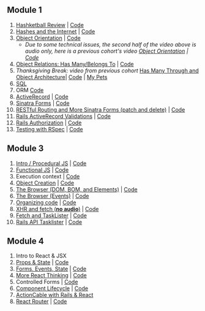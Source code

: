 ## Module 1
1. [Hashketball Review](http://youtu.be/n1wlq-XM8SM) | [Code](https://gist.github.com/alexgriff/9f3e5cccd2b851aa049095190793d4bb)
2. [Hashes and the Internet](http://youtu.be/I_OUggzn888) | [Code](https://gist.github.com/alexgriff/f93188183bf6aa3a58c2fea114c51eaa)
3. [Object Orientation](https://www.youtube.com/watch?v=pUsQzuMxDp0&feature=youtu.be) | [Code](https://github.com/learn-co-curriculum/web-112017-oo-intro)
   * _Due to some technical issues, the second half of the video above is audio only, here is a previous cohort's video [Object Orientation](http://youtu.be/1kS042xdn8E) | [Code](https://github.com/learn-co-curriculum/web-082817-intro-to-oo)_
4. [Object Relations: Has Many/Belongs To](http://youtu.be/oXjcnk5tn3g) | [Code](https://github.com/learn-co-curriculum/web-112017-object-relations/)
5. _Thanksgiving Break: video from previous cohort_ [Has Many Through and Object Architecture](http://youtu.be/CCczH9EL_Uw)| [Code](https://github.com/learn-co-curriculum/oo-relations-web-082817) | [My Pets](https://github.com/learn-co-curriculum/my-pets-redo-082817)
6. [SQL](https://youtu.be/tMDiocREXYE)
7. ORM [Code](https://github.com/learn-co-students/web-112017/tree/master/orm)
8. [ActiveRecord](https://youtu.be/UDv6n9ryFXs) | [Code](https://github.com/learn-co-students/web-112017/tree/master/3_activerecord)
9. [Sinatra Forms](https://youtu.be/4IQb4apZQAU) |  [Code](https://github.com/learn-co-students/web-112017/tree/master/6_sinatra_forms)
10. [RESTful Routing and More Sinatra Forms (patch and delete)](https://youtu.be/ZwhaXjBP3zw) | [Code](https://github.com/learn-co-students/web-112017/tree/master/7_sinatra_authors/worsereads)
11. [Rails ActiveRecord Validations](https://youtu.be/b14U1TigRyk) | [Code](https://github.com/learn-co-students/web-112017/tree/master/10_rails_forms/pretzelstore)
12. [Rails Authorization](https://youtu.be/19ULpSmrl7I) | [Code](https://github.com/learn-co-students/web-112017/tree/master/12_rails_auth/zooapp)
13. [Testing with RSpec](https://youtu.be/i5CBtvs2GB8) | [Code](https://github.com/learn-co-students/web-112017/tree/master/13_tests_rspec)


## Module 3
1. [Intro / Procedural JS](https://youtu.be/3ZbsbAdTxt4) | [Code](https://github.com/learn-co-students/web-112017/tree/master/14_intro_js)
2. [Functional JS](https://youtu.be/NcKLiPpXjqU) | [Code](https://github.com/learn-co-students/web-112017/tree/master/15_functional_js)
3. Execution context | [Code](https://github.com/learn-co-students/web-112017/tree/master/16_this_object_creation)
4. [Object Creation](https://youtu.be/VzcCznPvZtA) | [Code](https://github.com/learn-co-students/web-112017/tree/master/16_this_object_creation)
5. [The Browser (DOM, BOM, and Elements)](https://youtu.be/oVp-CKK25NM) | [Code](https://github.com/learn-co-students/web-112017/tree/master/17_dom)
6. [The Browser (Events)](https://youtu.be/6kezePuKC6k) | [Code](https://github.com/learn-co-students/web-112017/tree/master/18_events)
7. [Organizing code](https://youtu.be/auv_hwzF4g8) | [Code](https://github.com/learn-co-students/web-112017/tree/master/19_organization)
8. [XHR and fetch (**no audio**)](https://youtu.be/I-REXvfysNs) | [Code](https://github.com/learn-co-students/web-112017/tree/master/20_fetch_and_promise)
9. [Fetch and TaskLister](https://youtu.be/xEUBnm7y3nY) | [Code](https://github.com/learn-co-students/web-112017/tree/master/21_tasklister_fetch)
10. [Rails API Tasklister](https://youtu.be/20m1KOAvs18) | [Code](https://github.com/learn-co-students/web-112017/tree/master/22-tasklister_rails_api)

## Module 4
1. Intro to React & JSX
2. [Props & State](https://youtu.be/f4O2YTfJ7iE) | [Code](https://github.com/learn-co-students/web-112017/tree/master/26_props_state/props-state)
3. [Forms, Events, State](https://youtu.be/UWwO_RrIblQ) | [Code](https://github.com/learn-co-students/web-112017/tree/master/27_forms_events_state/tasks)
4. [More React Thinking](https://youtu.be/asSxJALpksA) | [Code](https://github.com/learn-co-students/web-112017/tree/master/28_more_react_thinking/art-gallery)
5. Controlled Forms | [Code](https://github.com/learn-co-students/web-112017/tree/master/29_react_controlled_forms_review/super-forms)
6. [Component Lifecycle](https://youtu.be/yC_XQS10Vos) | [Code](https://github.com/learn-co-students/web-112017/tree/master/30_component_lifecycle/crypto-ticker)
7. [ActionCable with Rails & React](https://youtu.be/ZJjlzRoyCjs) 
7. [React Router](https://youtu.be/_oOdlSJfPo4) | [Code](https://github.com/learn-co-students/web-112017/tree/master/31_react_router/art-gallery-routes)
